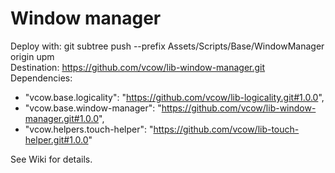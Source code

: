 # Window manager
Deploy with: git subtree push --prefix Assets/Scripts/Base/WindowManager origin upm  
Destination: https://github.com/vcow/lib-window-manager.git  
Dependencies:  
- "vcow.base.logicality": "https://github.com/vcow/lib-logicality.git#1.0.0",
- "vcow.base.window-manager": "https://github.com/vcow/lib-window-manager.git#1.0.0",
- "vcow.helpers.touch-helper": "https://github.com/vcow/lib-touch-helper.git#1.0.0"

See Wiki for details.
